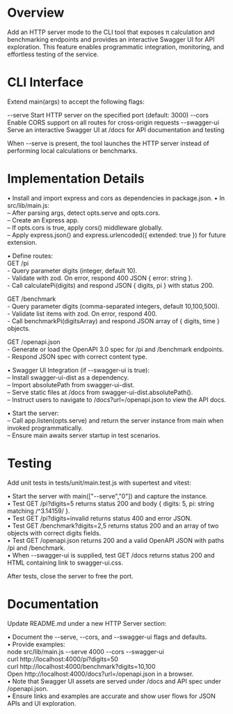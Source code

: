 # Overview

Add an HTTP server mode to the CLI tool that exposes π calculation and benchmarking endpoints and provides an interactive Swagger UI for API exploration. This feature enables programmatic integration, monitoring, and effortless testing of the service.

# CLI Interface

Extend main(args) to accept the following flags:

--serve <port>       Start HTTP server on the specified port (default: 3000)
--cors                Enable CORS support on all routes for cross-origin requests
--swagger-ui          Serve an interactive Swagger UI at /docs for API documentation and testing

When --serve is present, the tool launches the HTTP server instead of performing local calculations or benchmarks.

# Implementation Details

• Install and import express and cors as dependencies in package.json.
• In src/lib/main.js:  
  – After parsing args, detect opts.serve and opts.cors.  
  – Create an Express app.  
  – If opts.cors is true, apply cors() middleware globally.  
  – Apply express.json() and express.urlencoded({ extended: true }) for future extension.  

• Define routes:  
  GET /pi  
    - Query parameter digits (integer, default 10).  
    - Validate with zod. On error, respond 400 JSON { error: string }.  
    - Call calculatePi(digits) and respond JSON { digits, pi } with status 200.  

  GET /benchmark  
    - Query parameter digits (comma-separated integers, default 10,100,500).  
    - Validate list items with zod. On error, respond 400.  
    - Call benchmarkPi(digitsArray) and respond JSON array of { digits, time } objects.  

  GET /openapi.json  
    - Generate or load the OpenAPI 3.0 spec for /pi and /benchmark endpoints.  
    - Respond JSON spec with correct content type.  

• Swagger UI Integration (if --swagger-ui is true):  
  – Install swagger-ui-dist as a dependency.  
  – Import absolutePath from swagger-ui-dist.  
  – Serve static files at /docs from swagger-ui-dist.absolutePath().  
  – Instruct users to navigate to /docs?url=/openapi.json to view the API docs.  

• Start the server:  
  – Call app.listen(opts.serve) and return the server instance from main when invoked programmatically.  
  – Ensure main awaits server startup in test scenarios.

# Testing

Add unit tests in tests/unit/main.test.js with supertest and vitest:

• Start the server with main(["--serve","0"]) and capture the instance.  
• Test GET /pi?digits=5 returns status 200 and body { digits: 5, pi: string matching /^3\.14159/ }.  
• Test GET /pi?digits=invalid returns status 400 and error JSON.  
• Test GET /benchmark?digits=2,5 returns status 200 and an array of two objects with correct digits fields.  
• Test GET /openapi.json returns 200 and a valid OpenAPI JSON with paths /pi and /benchmark.  
• When --swagger-ui is supplied, test GET /docs returns status 200 and HTML containing link to swagger-ui.css.  

After tests, close the server to free the port.

# Documentation

Update README.md under a new HTTP Server section:

• Document the --serve, --cors, and --swagger-ui flags and defaults.  
• Provide examples:  
    node src/lib/main.js --serve 4000 --cors --swagger-ui  
    curl http://localhost:4000/pi?digits=50  
    curl http://localhost:4000/benchmark?digits=10,100  
    Open http://localhost:4000/docs?url=/openapi.json in a browser.  
• Note that Swagger UI assets are served under /docs and API spec under /openapi.json.  
• Ensure links and examples are accurate and show user flows for JSON APIs and UI exploration.